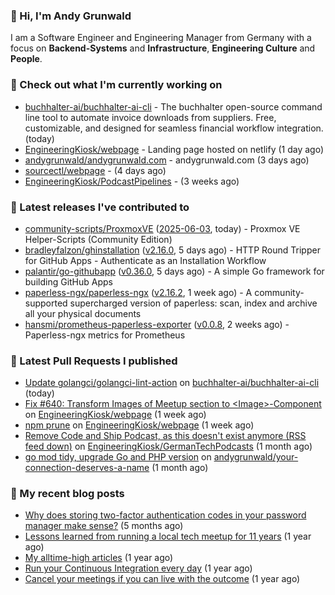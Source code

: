 ### 👋 Hi, I'm Andy Grunwald

I am a Software Engineer and Engineering Manager from Germany with a focus on **Backend-Systems** and **Infrastructure**, **Engineering Culture** and **People**.

### 👷 Check out what I'm currently working on


- [buchhalter-ai/buchhalter-ai-cli](https://github.com/buchhalter-ai/buchhalter-ai-cli) - The buchhalter open-source command line tool to automate invoice downloads from suppliers. Free, customizable, and designed for seamless financial workflow integration. (today)
- [EngineeringKiosk/webpage](https://github.com/EngineeringKiosk/webpage) - Landing page hosted on netlify (1 day ago)
- [andygrunwald/andygrunwald.com](https://github.com/andygrunwald/andygrunwald.com) - andygrunwald.com (3 days ago)
- [sourcectl/webpage](https://github.com/sourcectl/webpage) -  (4 days ago)
- [EngineeringKiosk/PodcastPipelines](https://github.com/EngineeringKiosk/PodcastPipelines) -  (3 weeks ago)

### 🔭 Latest releases I've contributed to


- [community-scripts/ProxmoxVE](https://github.com/community-scripts/ProxmoxVE) ([2025-06-03](https://github.com/community-scripts/ProxmoxVE/releases/tag/2025-06-03), today) - Proxmox VE Helper-Scripts (Community Edition) 
- [bradleyfalzon/ghinstallation](https://github.com/bradleyfalzon/ghinstallation) ([v2.16.0](https://github.com/bradleyfalzon/ghinstallation/releases/tag/v2.16.0), 5 days ago) - HTTP Round Tripper for GitHub Apps - Authenticate as an Installation Workflow
- [palantir/go-githubapp](https://github.com/palantir/go-githubapp) ([v0.36.0](https://github.com/palantir/go-githubapp/releases/tag/v0.36.0), 5 days ago) - A simple Go framework for building GitHub Apps
- [paperless-ngx/paperless-ngx](https://github.com/paperless-ngx/paperless-ngx) ([v2.16.2](https://github.com/paperless-ngx/paperless-ngx/releases/tag/v2.16.2), 1 week ago) - A community-supported supercharged version of paperless: scan, index and archive all your physical documents
- [hansmi/prometheus-paperless-exporter](https://github.com/hansmi/prometheus-paperless-exporter) ([v0.0.8](https://github.com/hansmi/prometheus-paperless-exporter/releases/tag/v0.0.8), 2 weeks ago) - Paperless-ngx metrics for Prometheus

### 🔨 Latest Pull Requests I published


- [Update golangci/golangci-lint-action](https://github.com/buchhalter-ai/buchhalter-ai-cli/pull/156) on [buchhalter-ai/buchhalter-ai-cli](https://github.com/buchhalter-ai/buchhalter-ai-cli) (today)
- [Fix #640: Transform Images of Meetup section to &lt;Image&gt;-Component](https://github.com/EngineeringKiosk/webpage/pull/1064) on [EngineeringKiosk/webpage](https://github.com/EngineeringKiosk/webpage) (1 week ago)
- [npm prune](https://github.com/EngineeringKiosk/webpage/pull/1063) on [EngineeringKiosk/webpage](https://github.com/EngineeringKiosk/webpage) (1 week ago)
- [Remove Code and Ship Podcast, as this doesn&#39;t exist anymore (RSS feed down)](https://github.com/EngineeringKiosk/GermanTechPodcasts/pull/333) on [EngineeringKiosk/GermanTechPodcasts](https://github.com/EngineeringKiosk/GermanTechPodcasts) (1 month ago)
- [go mod tidy, upgrade Go and PHP version](https://github.com/andygrunwald/your-connection-deserves-a-name/pull/161) on [andygrunwald/your-connection-deserves-a-name](https://github.com/andygrunwald/your-connection-deserves-a-name) (1 month ago)

### 📝 My recent blog posts


- [Why does storing two-factor authentication codes in your password manager make sense?](https://andygrunwald.com/blog/why-does-storing-two-factor-authentication-codes-in-your-password-manager-make-sense/) (5 months ago)
- [Lessons learned from running a local tech meetup for 11 years](https://andygrunwald.com/blog/lessons-learned-from-running-a-local-tech-meetup-for-11-years/) (1 year ago)
- [My alltime-high articles](https://andygrunwald.com/blog/my-all-time-high-articles/) (1 year ago)
- [Run your Continuous Integration every day](https://andygrunwald.com/blog/run-your-continuous-integration-every-day/) (1 year ago)
- [Cancel your meetings if you can live with the outcome](https://andygrunwald.com/blog/cancel-your-meetings-if-you-can-live-with-the-outcome/) (1 year ago)
